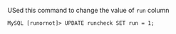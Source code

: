  USed this command to change the value of `run` column
```
MySQL [runornot]> UPDATE runcheck SET run = 1;
```
